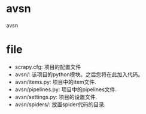# avsn
avsn
# file
- scrapy.cfg: 项目的配置文件
- avsn/: 该项目的python模块。之后您将在此加入代码。
- avsn/items.py: 项目中的item文件.
- avsn/pipelines.py: 项目中的pipelines文件.
- avsn/settings.py: 项目的设置文件.
- avsn/spiders/: 放置spider代码的目录.